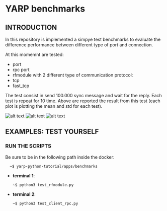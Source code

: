 # YARP benchmarks

## INTRODUCTION

In this repository is implemented a simpye test benchmarks to evaluate the difference performance between different
type of port and connection.

At this momemnt are tested:
- port
- rpc port
- rfmodule
with 2 different type of communication protocol:
- tcp
- fast_tcp

The test consist in send 100.000 sync message and wait for the reply. Each test is repeat for 10 time. 
Above are reported the result from this test (each plot is plotting the mean and std for each test).


![alt text][port]
![alt text][rpc]
![alt text][rfmodule]

[port]:https://github.com/s4hri/yarp-python-tutorials/blob/master/workdir/media/test_port_1.png
[rpc]:https://github.com/s4hri/yarp-python-tutorials/blob/master/workdir/media/test_rpc.png
[rfmodule]:https://github.com/s4hri/yarp-python-tutorials/blob/master/workdir/media/test_rf_module.png

## EXAMPLES: TEST YOURSELF

### RUN THE SCRIPTS
Be sure to be in the following path inside the docker: 

      ~$ yarp-python-tutorial/apps/benchmarks
      
- **terminal 1**:
      
      ~$ python3 test_rfmodule.py
- **terminal 2**:

      ~$ python3 test_client_rpc.py
